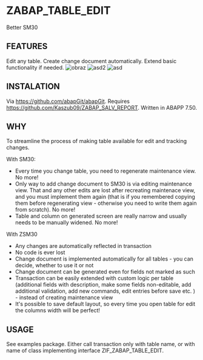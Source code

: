 # ZABAP_TABLE_EDIT
Better SM30

## FEATURES
Edit any table. Create change document automatically. Extend basic functionality if needed.
![obraz](https://github.com/Kaszub09/ZABAP_TABLE_EDIT/assets/34368953/14c40616-dbc4-48ae-88a5-4dc717ef263b)
![asd2](https://github.com/Kaszub09/ZABAP_TABLE_EDIT/assets/34368953/b2c42935-90a0-443e-ba97-f4d536121cd9)
![asd](https://github.com/Kaszub09/ZABAP_TABLE_EDIT/assets/34368953/bbf6c17d-ee3c-4ffe-923a-f4def14acc44)

## INSTALATION
Via https://github.com/abapGit/abapGit. Requires https://github.com/Kaszub09/ZABAP_SALV_REPORT. Written in ABAPP 7.50.

## WHY
To streamline the process of making table available for edit and tracking changes. 

With SM30:
- Every time you change table, you need to regenerate maintenance view. No more!
- Only way to add change document to SM30 is via editing maintenance view. That and any other edits are lost after recreating maintenace view, and you must implement them again (that is if you remembered copying them before regenerating view - otherwise you need to write them again from scratch).  No more!
- Table and column on generated screen are really narrow and usually needs to be manually widened. No more!

With ZSM30
- Any changes are automatically reflected in transaction
- No code is ever lost
- Change document is implemented automatically for all tables - you can decide, whether to use it or not
- Change document can be generated even for fields not marked as such
- Transaction can be easily extended with custom logic per table (additional fields with description, make some fields non-editable, add additional validation, add new commands, edit entries before save etc. ) - instead of creating maintenance view
- It's possible to save default layout, so every time you open table for edit the columns width will be perfect!

## USAGE
See examples package. Either call transaction only with table name, or with name of class implementing interface ZIF_ZABAP_TABLE_EDIT.
